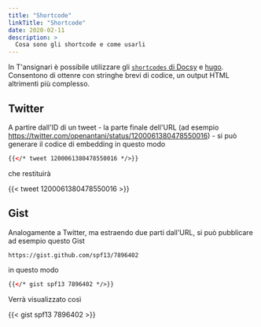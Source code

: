 ```yaml
---
title: "Shortcode"
linkTitle: "Shortcode"
date: 2020-02-11
description: >
  Cosa sono gli shortcode e come usarli
---
```


In T'ansignari è possibile utilizzare gli [`shortcodes` di Docsy](https://www.docsy.dev/docs/adding-content/shortcodes/) e [hugo](https://gohugo.io/content-management/shortcodes/). Consentono di ottenre con stringhe brevi di codice, un output HTML altrimenti più complesso.

## Twitter

A partire dall'ID di un tweet - la parte finale dell'URL (ad esempio https://twitter.com/openantani/status/1200061380478550016) - si può generare il codice di embedding in questo modo

```html
{{</* tweet 1200061380478550016 */>}}
```

che restituirà

{{< tweet 1200061380478550016 >}}


## Gist

Analogamente a Twitter, ma estraendo due parti dall'URL, si può pubblicare ad esempio questo Gist

```
https://gist.github.com/spf13/7896402
```

in questo modo

```html
{{</* gist spf13 7896402 */>}}
```


Verrà visualizzato così

{{< gist spf13 7896402 >}}
